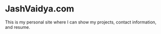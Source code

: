 # JashVaidya.com

This is my personal site where I can show my projects, contact information, and resume. 
